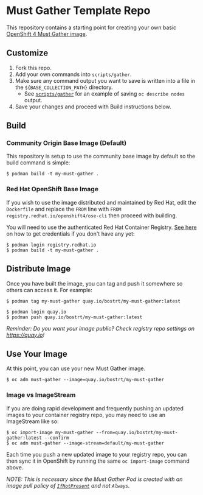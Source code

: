 # Must Gather Template Repo

This repository contains a starting point for creating your own basic [OpenShift 4 Must Gather image](https://docs.openshift.com/container-platform/latest/support/gathering-cluster-data.html). 


## Customize

1. Fork this repo.
1. Add your own commands into `scripts/gather`.
2. Make sure any command output you want to save is written into a file in the `${BASE_COLLECTION_PATH}` directory.
	- See [`scripts/gather`](./scripts/gather) for an example of saving `oc describe nodes` output.
3. Save your changes and proceed with Build instructions below.


## Build


### Community Origin Base Image (Default)

This repository is setup to use the community base image by default so the build command is simple:

```
$ podman build -t my-must-gather .
```

### Red Hat OpenShift Base Image

If you wish to use the image distributed and maintained by Red Hat, edit the `Dockerfile` and replace the `FROM` line with `FROM registry.redhat.io/openshift4/ose-cli` then proceed with building. 

You will need to use the authenticated Red Hat Container Registry. [See here](https://access.redhat.com/RegistryAuthentication) on how to get credentials if you don't have any yet: 

```
$ podman login registry.redhat.io
$ podman build -t my-must-gather .
```

## Distribute Image

Once you have built the image, you can tag and push it somewhere so others can access it. For example:

```
$ podman tag my-must-gather quay.io/bostrt/my-must-gather:latest

$ podman login quay.io
$ podman push quay.io/bostrt/my-must-gather:latest
```

*Reminder: Do you want your image public? Check registry repo settings on https://quay.io!*

## Use Your Image

At this point, you can use your new Must Gather image. 

```
$ oc adm must-gather --image=quay.io/bostrt/my-must-gather
```

### Image vs ImageStream

If you are doing rapid development and frequently pushing an updated images to your container registry repo, you may need to use an ImageStream like so:

```
$ oc import-image my-must-gather --from=quay.io/bostrt/my-must-gather:latest --confirm
$ oc adm must-gather --image-stream=default/my-must-gather
```

Each time you push a new updated image to your registry repo, you can then sync it in OpenShift by running the same `oc import-image` command above. 

*NOTE: This is necessary since the Must Gather Pod is created with an image pull policy of [`IfNotPresent`](https://github.com/openshift/oc/blob/master/pkg/cli/admin/mustgather/mustgather.go#L623) and not `Always`.*